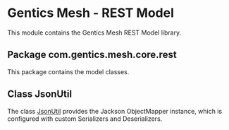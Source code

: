 # Gentics Mesh - REST Model

This module contains the Gentics Mesh REST Model library.

## Package com.gentics.mesh.core.rest

This package contains the model classes.

## Class JsonUtil

The class [JsonUtil](src/main/java/com/gentics/mesh/json/JsonUtil.java) provides the Jackson ObjectMapper instance,
which is configured with custom Serializers and Deserializers.

